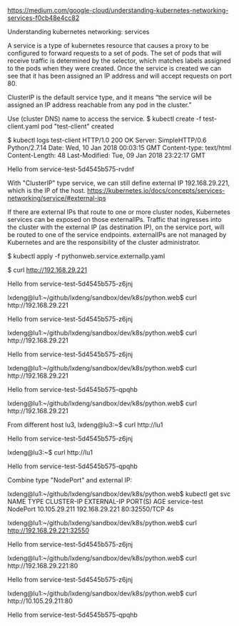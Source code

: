 https://medium.com/google-cloud/understanding-kubernetes-networking-services-f0cb48e4cc82

Understanding kubernetes networking: services

A service is a type of kubernetes resource that causes a proxy to be configured to forward requests to a set of pods. The set of pods that will receive traffic is determined by the selector, which matches labels assigned to the pods when they were created. Once the service is created we can see that it has been assigned an IP address and will accept requests on port 80.

ClusterIP is the default service type, and it means “the service will be assigned an IP address reachable from any pod in the cluster.” 

Use (cluster DNS) name to access the service.
$ kubectl create -f test-client.yaml 
pod "test-client" created

$ kubectl logs test-client
HTTP/1.0 200 OK
Server: SimpleHTTP/0.6 Python/2.7.14
Date: Wed, 10 Jan 2018 00:03:15 GMT
Content-type: text/html
Content-Length: 48
Last-Modified: Tue, 09 Jan 2018 23:22:17 GMT

<p>Hello from service-test-5d4545b575-rvdnf</p>




With "ClusterIP" type service, we can still define external IP 192.168.29.221, which is the IP of the host.
https://kubernetes.io/docs/concepts/services-networking/service/#external-ips

If there are external IPs that route to one or more cluster nodes, Kubernetes services can be exposed on those externalIPs. Traffic that ingresses into the cluster with the external IP (as destination IP), on the service port, will be routed to one of the service endpoints. externalIPs are not managed by Kubernetes and are the responsibility of the cluster administrator.


$ kubectl apply -f pythonweb.service.externalIp.yaml

$ curl http://192.168.29.221
<p>Hello from service-test-5d4545b575-z6jnj</p>
lxdeng@lu1:~/github/lxdeng/sandbox/dev/k8s/python.web$ curl http://192.168.29.221
<p>Hello from service-test-5d4545b575-z6jnj</p>
lxdeng@lu1:~/github/lxdeng/sandbox/dev/k8s/python.web$ curl http://192.168.29.221
<p>Hello from service-test-5d4545b575-z6jnj</p>
lxdeng@lu1:~/github/lxdeng/sandbox/dev/k8s/python.web$ curl http://192.168.29.221
<p>Hello from service-test-5d4545b575-qpqhb</p>
lxdeng@lu1:~/github/lxdeng/sandbox/dev/k8s/python.web$ curl http://192.168.29.221

From different host lu3,
lxdeng@lu3:~$ curl http://lu1
<p>Hello from service-test-5d4545b575-z6jnj</p>
lxdeng@lu3:~$ curl http://lu1
<p>Hello from service-test-5d4545b575-qpqhb</p>


Combine type "NodePort" and external IP:

lxdeng@lu1:~/github/lxdeng/sandbox/dev/k8s/python.web$ kubectl get svc
NAME                          TYPE        CLUSTER-IP      EXTERNAL-IP      PORT(S)             AGE
service-test                  NodePort    10.105.29.211   192.168.29.221   80:32550/TCP        4s

lxdeng@lu1:~/github/lxdeng/sandbox/dev/k8s/python.web$ curl http://192.168.29.221:32550
<p>Hello from service-test-5d4545b575-z6jnj</p>
lxdeng@lu1:~/github/lxdeng/sandbox/dev/k8s/python.web$ curl http://192.168.29.221:80
<p>Hello from service-test-5d4545b575-z6jnj</p>
lxdeng@lu1:~/github/lxdeng/sandbox/dev/k8s/python.web$ curl http://10.105.29.211:80
<p>Hello from service-test-5d4545b575-qpqhb</p>
